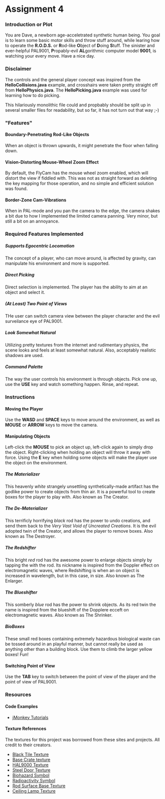 Assignment 4
=======================
### Introduction  or Plot
You are Dave, a newborn age-acceletrated synthetic human being. You goal is to learn some basic motor skills and throw stuff around, while learing how to operate the **R.O.D.S.** or **R**od-like **O**bject of **D**oing **S**tuff. The sinister and ever-helpful PAL9001, **P**ropably-evil **AL**gorithmic computer model **9001**, is watching your every move. Have a nice day.

### Disclaimer
The controls and the general player concept was inspired from the **HelloCollisions.java** example, and crosshairs were taken pretty straight off from **HelloPhysics.java**. The **HelloPicking.java** example was used for learning how to do picking.

This hilariously monolithic file could and propbably should be split up in several smaller files for readability, but so far, it has not turn out that way ;-)

### "Features"
#### Boundary-Penetrating Rod-Like Objects
When an object is thrown upwards, it might penetrate the floor when falling down.

#### Vision-Distorting Mouse-Wheel Zoom Effect
By default, the FlyCam has the mouse wheel zoom enabled, which will distort the view if fiddled with. This was not as straight forward as deleting the key mapping for those operation, and no simple and efficient solution was found.

#### Border-Zone Cam-Vibrations
When in PAL-mode and you pan the camera to the edge, the camera shakes a bit due to how I implemented the limited camera panning. Very minor, but still a bit on an annoyance.

### Required Features Implemented
##### Supports Egocentric Locomotion
The concept of a player, who can move around, is affected by gravity, can manipulate his environment and more is supported.

##### Direct Picking
Direct selection is implemented. The player has the ability to aim at an object and select it.

##### (At Least) Two Point of Views
THe user can switch camera view between the player character and the evil surveilance eye of PAL9001.

##### Look Somewhat Natural
Utilizing pretty textures from the internet and rudimentary physics, the scene looks and feels at least somewhat natural. Also, acceptably realistic shadows are used. 

##### Command Palette
The way the user controls his environment is through objects. Pick one up, use the **USE** key and watch something happen. Rinse, and repeat.

### Instructions
#### Moving the Player
Use the **WASD** and **SPACE** keys to move around the environment, as well as **MOUSE** or **ARROW** keys to move the camera.

#### Manipulating Objects
Left-click the **MOUSE** to pick an object up, left-click again to simply drop the object. Right-clicking when holding an object will throw it away with force. Using the **E** key when holding some objects will make the player use the object on the environment.

##### The Materializer
This heavenly *white* strangely unsettling synthetically-made artifact has the godlike power to create objects from thin air. It is a powerful tool to create boxes for the player to play with. Also known as The Creator.

##### The De-Materializer
This terrificly horrifying *black* rod has the power to undo creations, and send them back to the *Very Vast Void of Uncreated Creations*. It is the evil adopted twin of the Creator, and allows the player to remove boxes. Also known as The Destroyer.

##### The Redshifter
This bright *red* rod has the awesome power to enlarge objects simply by tapping the with the rod. Its nickname is inspired from the Doppler effect on electromagnetic waves, where Redshifting is when an on object is increased in wavelength, but in this case, in size. Also known as The Enlarger.

##### The Blueshifter
This somberly *blue* rod has the power to shrink objects. As its red twin the name is inspired from the blueshift of the Dopplere ecceft on electromagnetic waves. Also known as The Shrinker.

##### BioBoxes
These small red boxes containing extremely hazardous biological waste can be tossed around in an playful manner, but cannot really be used as anything other than a building block. Use them to climb the larger yellow boxes! Fun!

#### Switching Point of View
Use the **TAB** key to switch between the point of view of the player and the point of view of PAL9001.

### Resources
#### Code Examples
- [jMonkey Tutorials](http://hub.jmonkeyengine.org/wiki/doku.php/jme3#tutorials_for_beginners)
#### Texture References
The textures for this project was borrowed from these sites and projects. All credit to their creators.
- [Black Tile Texture](http://www.moddb.com/mods/h2f/images/the-even-newer-panel-texture1)
- [Base Crate texture](http://grabcad.com/library/wood-crate-1)
- [HAL9000 Texture](http://adventuretime.wikia.com/wiki/File:HAL9000.jpg)
- [Steel Door Texture](http://wiskha.com/steel-doors-for-home/fireproof-steel-doors-from-yongkang-mingdoor-manufacturing)
- [Biohazard Symbol](http://en.wikipedia.org/wiki/File:Biohazard_symbol.svg)
- [Radioactivity Symbol](http://commons.wikimedia.org/wiki/File:Radiation_warning_symbol2.svg)
- [Rod Surface Base Texture](http://www.4freephotos.com/Holes_in_metal_surface-limage-5a8bf56998f04916e02827eb3b0b88b6.html#.Uw3XCnVdWlg)
- [Ceiling Lamp Texture](http://natsukilo.blogspot.se/2012/06/fypparticle-effect-texture.html)
